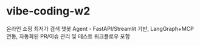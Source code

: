 # vibe-coding-w2
온라인 쇼핑 최저가 검색 챗봇 Agent - FastAPI/Streamlit 기반, LangGraph+MCP 연동, 자동화된 PR/이슈 관리 및 테스트 워크플로우 포함
